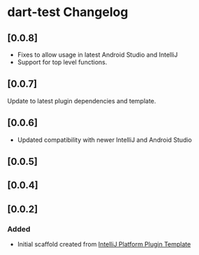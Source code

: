 <!-- Keep a Changelog guide -> https://keepachangelog.com -->

# dart-test Changelog

## [0.0.8]
- Fixes to allow usage in latest Android Studio and IntelliJ
- Support for top level functions.

## [0.0.7]
Update to latest plugin dependencies and template.

## [0.0.6]
- Updated compatibility with newer IntelliJ and Android Studio

## [0.0.5]

## [0.0.4]

## [0.0.2]
### Added
- Initial scaffold created from [IntelliJ Platform Plugin Template](https://github.com/JetBrains/intellij-platform-plugin-template)